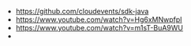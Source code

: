 * https://github.com/cloudevents/sdk-java
* https://www.youtube.com/watch?v=Hg6xMNwpfpI
* https://www.youtube.com/watch?v=m1sT-BuA9WU
* 